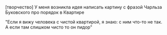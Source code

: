 [творчество]
У меня возникла идея написать картину с фразой Чарльза Буковского про порядок в Квартире

"Если я вижу человека с чистой квартирой, я знаю: с ним что-то не так. А если там слишком чисто то он пидор"
